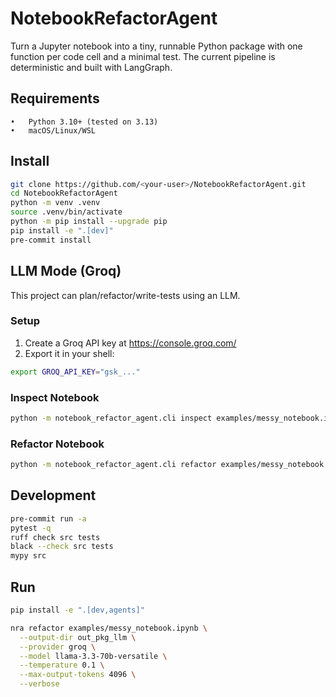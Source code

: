 # NotebookRefactorAgent

Turn a Jupyter notebook into a tiny, runnable Python package with one function per code cell and a minimal test. The current pipeline is deterministic and built with LangGraph.

## Requirements
	•	Python 3.10+ (tested on 3.13)
	•	macOS/Linux/WSL

## Install
```bash
git clone https://github.com/<your-user>/NotebookRefactorAgent.git
cd NotebookRefactorAgent
python -m venv .venv
source .venv/bin/activate
python -m pip install --upgrade pip
pip install -e ".[dev]"
pre-commit install
```

## LLM Mode (Groq)

This project can plan/refactor/write-tests using an LLM.

### Setup

1. Create a Groq API key at https://console.groq.com/
2. Export it in your shell:

```bash
export GROQ_API_KEY="gsk_..."
```

### Inspect Notebook
```bash
python -m notebook_refactor_agent.cli inspect examples/messy_notebook.ipynb
```

### Refactor Notebook
```bash
python -m notebook_refactor_agent.cli refactor examples/messy_notebook.ipynb --output-dir out_pkg
```

## Development
```bash
pre-commit run -a
pytest -q
ruff check src tests
black --check src tests
mypy src
```


## Run

```bash
pip install -e ".[dev,agents]"
```

```bash
nra refactor examples/messy_notebook.ipynb \
  --output-dir out_pkg_llm \
  --provider groq \
  --model llama-3.3-70b-versatile \
  --temperature 0.1 \
  --max-output-tokens 4096 \
  --verbose
```
